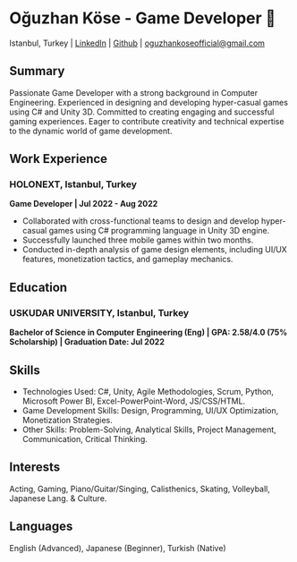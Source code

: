 # Oğuzhan Köse - Game Developer 🚀

Istanbul, Turkey | [LinkedIn](https://www.linkedin.com/in/oguzhankoseofficial) | [Github](https://github.com/Axlope) | oguzhankoseofficial@gmail.com

## Summary

Passionate Game Developer with a strong background in Computer Engineering. Experienced in designing and developing hyper-casual games using C# and Unity 3D. Committed to creating engaging and successful gaming experiences. Eager to contribute creativity and technical expertise to the dynamic world of game development.

## Work Experience

### HOLONEXT, Istanbul, Turkey
**Game Developer | Jul 2022 - Aug 2022**
- Collaborated with cross-functional teams to design and develop hyper-casual games using C# programming language in Unity 3D engine.
- Successfully launched three mobile games within two months.
- Conducted in-depth analysis of game design elements, including UI/UX features, monetization tactics, and gameplay mechanics.

## Education

### USKUDAR UNIVERSITY, Istanbul, Turkey
**Bachelor of Science in Computer Engineering (Eng) | GPA: 2.58/4.0 (75% Scholarship) | Graduation Date: Jul 2022**

## Skills

- Technologies Used: C#, Unity, Agile Methodologies, Scrum, Python, Microsoft Power BI, Excel-PowerPoint-Word, JS/CSS/HTML.
- Game Development Skills: Design, Programming, UI/UX Optimization, Monetization Strategies.
- Other Skills: Problem-Solving, Analytical Skills, Project Management, Communication, Critical Thinking.

## Interests

Acting, Gaming, Piano/Guitar/Singing, Calisthenics, Skating, Volleyball, Japanese Lang. & Culture.

## Languages

English (Advanced), Japanese (Beginner), Turkish (Native)
